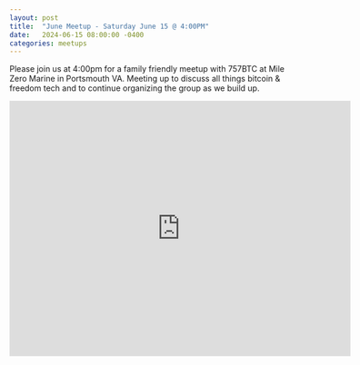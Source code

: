 ```yaml
---
layout: post
title:  "June Meetup - Saturday June 15 @ 4:00PM"
date:   2024-06-15 08:00:00 -0400
categories: meetups
---
```

Please join us at 4:00pm for a family friendly meetup with 757BTC at Mile Zero Marine in Portsmouth VA. Meeting up to discuss all things bitcoin & freedom tech and to continue organizing the group as we build up.

<iframe src="https://www.google.com/maps/embed?pb=!1m18!1m12!1m3!1d596.1170077708135!2d-76.29721364168317!3d36.83513346377685!2m3!1f0!2f0!3f0!3m2!1i1024!2i768!4f13.1!3m3!1m2!1s0x89baa320f4ea4287%3A0x60b66698efea7ac0!2sMile%20Zero%20Marine!5e0!3m2!1sen!2sus!4v1711046558382!5m2!1sen!2sus" width="600" height="450" style="border:0;" allowfullscreen="" loading="lazy" referrerpolicy="no-referrer-when-downgrade"></iframe>
